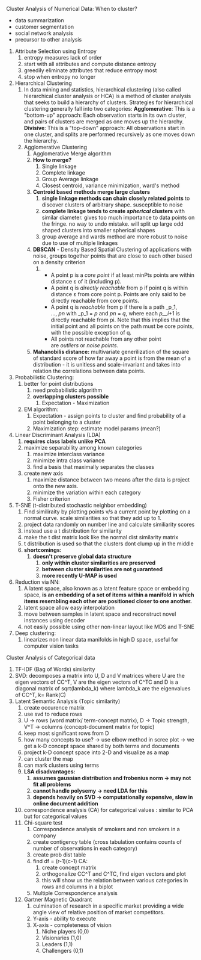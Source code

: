
Cluster Analysis of Numerical Data:
When to cluster?
- data summarization
- customer segmentation
- social network analysis
- precursor to other analysis


1. Attribute Selection using Entropy
	1. entropy measures lack of order
	2. start with all attributes and compute distance entropy
	3. greedily eliminate attributes that reduce entropy most
	4. stop when entropy no longer 
2. Hierarchical Clustering
	1. In data mining and statistics, hierarchical clustering (also called hierarchical cluster analysis or HCA) is a method of cluster analysis that seeks to build a hierarchy of clusters. Strategies for hierarchical clustering generally fall into two categories: **Agglomerative**: This is a "bottom-up" approach: Each observation starts in its own cluster, and pairs of clusters are merged as one moves up the hierarchy. **Divisive**: This is a "top-down" approach: All observations start in one cluster, and splits are performed recursively as one moves down the hierarchy.
	2. Agglomerative Clustering
		1. Agglomerative Merge algorithm
		2. **How to merge?**
			1. Single linkage
			2. Complete linkage
			3. Group Average linkage
			4. Closest centroid, variance minimization, ward's method
		3. **Centroid based methods merge large clusters**
			1. **single linkage methods can chain closely related points** to discover clusters of arbitrary shape. susceptible to noise
			2. **complete linkage tends to create *spherical* clusters** with similar diameter. gives too much importance to data points on the fringe. no way to undo mistake. will split up large odd shaped clusters into smaller spherical shapes
			3. group average and wards method are more robust to noise due to use of multiple linkages
		4. **DBSCAN** - Density Based Spatial Clustering of applications with noise, groups together points that are close to each other based on a density criterion
			1. - A point p is a _core point_ if at least minPts points are within distance ε of it (including p).
				- A point q is _directly reachable_ from p if point q is within distance ε from core point p. Points are only said to be directly reachable from core points.
				- A point q is _reachable_ from p if there is a path _p_1, ..., _pn_ with _p_1 = _p_ and _pn_ = _q_, where each _p__i_+1 is directly reachable from pi. Note that this implies that the initial point and all points on the path must be core points, with the possible exception of q.
				- All points not reachable from any other point are _outliers_ or _noise points_.
		1. **Mahanobilis distance:** multivariate generilization of the square of standard score of how far away a point is from the mean of a distribution - it is unitless and scale-invariant and takes into relation the correlations between data points.
3. Probabilistic Clustering:
	1. better for point distributions
		1. need probabilistic algorithm
		2. **overlapping clusters possible**
			1. Expectation - Maximization
	2. EM algorithm:
		1. Expectation - assign points to cluster and find probability of a point belonging to a cluster
		2. Maximization step: estimate model params (mean?)
4. Linear Discriminant Analysis (LDA)
	1. **requires class labels unlike PCA**
	2. maximize separability among known categories
		1. maximize interclass variance
		2. minimize intra class variance
		3. find a basis that maximally separates the classes
	3. create new axis
		1. maximize distance between two means after the data is project onto the new axis.
		2. minimize the variation within each category
		3. Fisher criterion
5. T-SNE (t-distributed stochastic neighbor embedding)
	1. Find similiraity by plotting points v/s a current point by plotting on a normal curve. scale similarities so that they add up to 1.
	2. project data randomly on number line and calculate similiarity scores
	3. instead use a t distribution for similarity
	4. make the t dist matrix look like the normal dist similarity matrix
	5. t distribution is used so that the clusters dont clump up in the middle
	6. **shortcomings:**
		1. **doesn't preserve global data structure**
			1. **only within cluster similarities are preserved**
			2. **between cluster similarities are not guaranteed**
			3. **more recently U-MAP is used**
6. Reduction via NN:
	1. A latent space, also known as a latent feature space or embedding space, **is an embedding of a set of items within a manifold in which items resembling each other are positioned closer to one another.**
	2. latent space allow easy interpolation
	3. move between samples in latent space and reconstruct novel instances using decoder
	4. not easily possible using other non-linear layout like MDS and T-SNE
7. Deep clustering:
	1. linearizes non linear data manifolds in high D space, useful for computer vision tasks
	
Cluster Analysis of Categorical data
1. TF-IDF (Bag of Words) similarity
2. SVD: decomposes a matrix into U, D and V matrices where U are the eigen vectors of CC^T, V are the eigen vectors of C^TC and D is a diagonal matrix of sqrt(lambda_k) where lambda_k are the eigenvalues of CC^T, k= Rank(C)
3. Latent Semantic Analysis (Topic similarity)
	1. create occurence matrix
	2. use svd to reduce rows
	3. U -> rows (word matrix/ term-concept matrix), D -> Topic strength, V^T -> columns (concept-document matrix for topic)
	4. keep most significant rows from D
	5. how many concepts to use? -> use elbow method in scree plot -> we get a k-D concept space shared by both terms and documents
	6. project k-D concept space into 2-D and visualize as a map
	7. can cluster the map
	8. can mark clusters using terms
	9. **LSA disadvantages:**
		1. **assumes gaussian distribution and frobenius norm -> may not fit all problems**
		2. **cannot handle polysemy -> need LDA for this**
		3. **depends heavily on SVD -> computationally expensive, slow in online document addition**
	10. correspondence analysis (CA) for categorical values : similar to PCA but for categorical values
	11. Chi-square test
		1. Correspondence analysis of smokers and non smokers in a company
		2. create contigency table (cross tabulation contains counts of number of observations in each category)
		3. create prob dist table
		4. find df = (r-1)(c-1)
		CA:
			1. create concept matrix
			2. orthogonalize CC^T and C^TC, find eigen vectors and plot
			3. this will show us the relation between various categories in rows and columns in a biplot
		1. Multiple Correspondence analysis
	13. Gartner Magnetic Quadrant
		1. culmination of research in a specific market providing a wide angle view of relative position of market competitors.
		2. Y-axis - ability to execute
		3. X-axis - completeness of vision
			1. Niche players (0,0)
			2. Visionaries (1,0)
			3. Leaders (1,1)
			4. Challengers (0,1)
